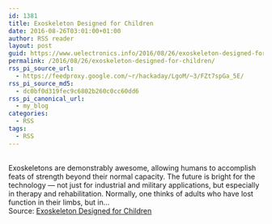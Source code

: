 ```yaml
---
id: 1381
title: Exoskeleton Designed for Children
date: 2016-08-26T03:01:00+01:00
author: RSS reader
layout: post
guid: https://www.uelectronics.info/2016/08/26/exoskeleton-designed-for-children/
permalink: /2016/08/26/exoskeleton-designed-for-children/
rss_pi_source_url:
  - https://feedproxy.google.com/~r/hackaday/LgoM/~3/FZt7spGa_5E/
rss_pi_source_md5:
  - dc0bf0d319fec9c6802b260c0cc60dd6
rss_pi_canonical_url:
  - my_blog
categories:
  - RSS
tags:
  - RSS
---
```

&#013;  
Exoskeletons are demonstrably awesome, allowing humans to accomplish feats of strength beyond their normal capacity. The future is bright for the technology — not just for industrial and military applications, but especially in therapy and rehabilitation. Normally, one thinks of adults who have lost function in their limbs, but in…&#013;  
Source: <a href="https://feedproxy.google.com/~r/hackaday/LgoM/~3/FZt7spGa_5E/" target="_blank">Exoskeleton Designed for Children</a>
